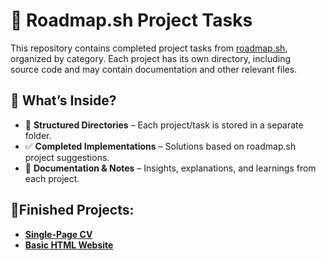 # 📌 Roadmap.sh Project Tasks

This repository contains completed project tasks from [roadmap.sh](https://roadmap.sh),  
organized by category. Each project has its own directory, including  
source code and may contain documentation and other relevant files.

## 🚀 What’s Inside?

- 📂 **Structured Directories** – Each project/task is stored in a separate folder.  
- ✅ **Completed Implementations** – Solutions based on roadmap.sh project suggestions.  
- 📖 **Documentation & Notes** – Insights, explanations, and learnings from each project.  

## 🥳Finished Projects:
- **[Single-Page CV](https://roadmap.sh/projects/single-page-cv)**
- **[Basic HTML Website](https://roadmap.sh/projects/basic-html-website)**

<!--
Sharable links:
Single-Page Cv: https://roadmap.sh/projects/single-page-cv/solutions?u=66f79cd0c45e253cb000766a
Basic HTML: https://roadmap.sh/projects/basic-html-website/solutions?u=66f79cd0c45e253cb000766a
-->

